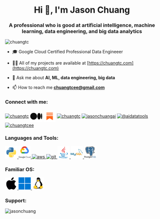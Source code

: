 <h1 align="center">Hi 👋, I'm Jason Chuang</h1>
<h3 align="center">A professional who is good at artificial intelligence, machine learning, data engineering, and big data analytics</h3>

<p align="left"> <img src="https://komarev.com/ghpvc/?username=chuangtc&label=Profile%20views&color=0e75b6&style=flat" alt="chuangtc" /> </p>

- 🎓 Google Cloud Certified Professional Data Engineeer
 
- 👨‍💻 All of my projects are available at [https://chuangtc.com](https://chuangtc.com)

- 💬 Ask me about **AI, ML, data engineering, big data**

- 📫 How to reach me **chuangtcee@gmail.com**

<h3 align="left">Connect with me:</h3>
<p align="left">
<a href="https://linkedin.com/in/chuangtc" target="_blank"><img align="center" src="https://raw.githubusercontent.com/rahuldkjain/github-profile-readme-generator/master/src/images/icons/Social/linked-in-alt.svg" alt="chuangtc" height="40" width="40" /></a>
<a href="https://medium.com/@chuangtcee" target="_blank"><img align="center" src="https://github.com/chuangtc/chuangtc/raw/main/img/medium2.png" alt="@chuangtcee" height="40" width="40" /></a>
<a href="https://jasonchuang.substack.com" target="_blank"><img align="center" src="https://github.com/chuangtc/chuangtc/raw/main/img/substack.png" alt="@chuangtcee" height="40" width="40" /></a>
<a href="https://dev.to/chuangtc" target="_blank"><img align="center" src="https://raw.githubusercontent.com/rahuldkjain/github-profile-readme-generator/master/src/images/icons/Social/devto.svg" alt="chuangtc" height="40" width="40" /></a>
<a href="https://twitter.com/jasonchuangai" target="_blank"><img align="center" src="https://raw.githubusercontent.com/rahuldkjain/github-profile-readme-generator/master/src/images/icons/Social/twitter.svg" alt="jasonchuangai" height="40" width="40" /></a>
<a href="https://www.youtube.com/@jasonchuangai" target="_blank"><img align="center" src="https://raw.githubusercontent.com/rahuldkjain/github-profile-readme-generator/master/src/images/icons/Social/youtube.svg" alt="@aidatatools" height="40" width="40" /></a>
<a href="https://kaggle.com/chuangtcee" target="_blank"><img align="center" src="https://raw.githubusercontent.com/rahuldkjain/github-profile-readme-generator/master/src/images/icons/Social/kaggle.svg" alt="chuangtcee" height="40" width="40" /></a>
</p>

<h3 align="left">Languages and Tools:</h3>
<p align="left"> 
  <a href="https://www.python.org" target="_blank"> <img src="https://raw.githubusercontent.com/devicons/devicon/master/icons/python/python-original.svg" alt="python" width="40" height="40"/> </a>
  <a href="https://cloud.google.com/" target="_blank"><img alt="GCP" src="https://github.com/chuangtc/chuangtc/raw/main/img/GCP_logo.png" alt="GCP" width="40" height="40"/> </a>
  <a href="https://aws.amazon.com" target="_blank"> <img src="https://futurumresearch.com/wp-content/uploads/2020/01/aws-logo.png" alt="aws" width="40" height="40"/> </a>
  <a href="https://git-scm.com/" target="_blank"> <img src="https://www.vectorlogo.zone/logos/git-scm/git-scm-icon.svg" alt="git" width="40" height="40"/> </a>
  <a href="https://www.java.com" target="_blank"> <img src="https://raw.githubusercontent.com/devicons/devicon/master/icons/java/java-original.svg" alt="java" width="40" height="40"/> </a> 
  <a href="https://www.mysql.com/" target="_blank"> <img src="https://raw.githubusercontent.com/devicons/devicon/master/icons/mysql/mysql-original-wordmark.svg" alt="mysql" width="40" height="40"/> </a> 
  <a href="https://www.postgresql.org" target="_blank"> <img src="https://raw.githubusercontent.com/devicons/devicon/master/icons/postgresql/postgresql-original-wordmark.svg" alt="postgresql" width="40" height="40"/> </a> 
</p>
<h3 align="left">Familiar OS:</h3>
<p align="left"> 
  <a href="https://www.apple.com/macos/ventura/" target="_blank"> <img src="https://github.com/chuangtc/chuangtc/raw/main/img/macos.png" alt="Mac OS" width="40" height="40"/> </a> 
  <a href="https://www.microsoft.com/software-download/windows11" target="_blank"> <img src="https://github.com/chuangtc/chuangtc/raw/main/img/windows11.png" alt="Windows" width="40" height="40"/> </a> 
  <a href="https://www.linux.org/" target="_blank"> <img src="https://raw.githubusercontent.com/devicons/devicon/master/icons/linux/linux-original.svg" alt="Linux" width="40" height="40"/> </a> 
</p>

<h3 align="left">Support:</h3>
<p><a href="https://www.buymeacoffee.com/jasonchuang"> <img align="left" src="https://cdn.buymeacoffee.com/buttons/v2/default-yellow.png" height="50" width="210" alt="jasonchuang" /></a></p><br>

